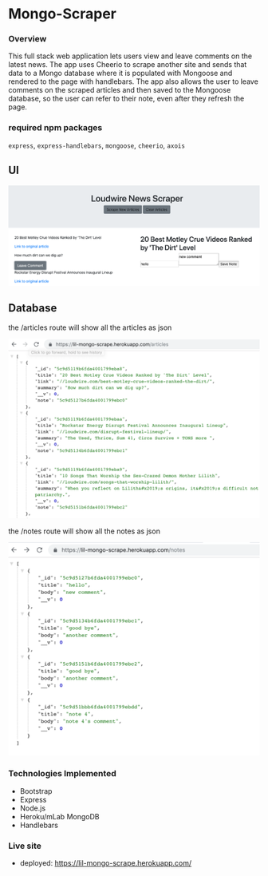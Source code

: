 # Mongo-Scraper

### Overview

This full stack web application lets users view and leave comments on the latest news. The app uses Cheerio to scrape another site and sends that data to a Mongo database where it is populated with Mongoose and rendered to the page with handlebars. The app also allows the user to leave comments on the scraped articles and then saved to the Mongoose database, so the user can refer to their note, even after they refresh the page.


### required npm packages

`express`, `express-handlebars`, `mongoose`, `cheerio`, `axois`

## UI
![landing-page](public/images/scraper.png)

## Database

the /articles route will show all the articles as json

![article-json](public/images/articles-json.png)

the /notes route will show all the notes as json

![note-json](public/images/notes-json.png)

### Technologies Implemented

* Bootstrap
* Express
* Node.js
* Heroku/mLab MongoDB
* Handlebars

### Live site

* deployed: https://lil-mongo-scrape.herokuapp.com/
